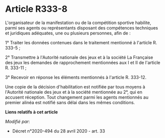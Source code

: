 # Article R333-8

L'organisateur de la manifestation ou de la compétition sportive habilite, parmi ses agents ou représentants disposant des
compétences techniques et juridiques adéquates, une ou plusieurs personnes, afin de :

1° Traiter les données contenues dans le traitement mentionné à l'article R. 333-5 ;

2° Transmettre à l'Autorité nationale des jeux et à la société La Française des jeux les demandes de rapprochement
mentionnées aux I et II de l'article R. 333-11 ;

3° Recevoir en réponse les éléments mentionnés à l'article R. 333-12.

Une copie de la décision d'habilitation est notifiée par tous moyens à l'Autorité nationale des jeux et à la société
mentionnée au 2°, qui en accusent réception. Tout changement parmi les agents mentionnés au premier alinéa est notifié sans
délai dans les mêmes conditions.

**Liens relatifs à cet article**

_Modifié par_:

  - Décret n°2020-494 du 28 avril 2020 - art. 33

